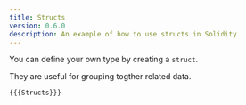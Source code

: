 ```yaml
---
title: Structs
version: 0.6.0
description: An example of how to use structs in Solidity
---
```


You can define your own type by creating a `struct`.

They are useful for grouping togther related data.

```solidity
{{{Structs}}}
```
